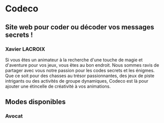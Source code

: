 # Codeco
## Site web pour coder ou décoder vos messages secrets !
### Xavier LACROIX

Si vous êtes un animateur à la recherche d'une touche de magie et d'aventure pour vos jeux, vous êtes au bon endroit.
Nous sommes ravis de partager avec vous notre passion pour les codes secrets et les énigmes. Que ce soit pour des
chasses au trésor passionnantes, des jeux de piste intrigants ou des activités de groupe dynamiques, Codeco est
là pour ajouter une étincelle de créativité à vos animations.

## Modes disponibles
### Avocat